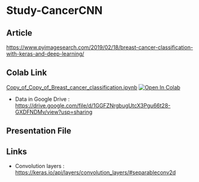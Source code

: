 # Study-CancerCNN


## Article 
https://www.pyimagesearch.com/2019/02/18/breast-cancer-classification-with-keras-and-deep-learning/

## Colab Link
[Copy_of_Copy_of_Breast_cancer_classification.ipynb](Copy_of_Copy_of_Breast_cancer_classification.ipynb) [![Open In Colab](https://colab.research.google.com/assets/colab-badge.svg)](https://colab.research.google.com/drive/1WKGWD0IYupIRtnxAJ7dLuhmqBVWvT00v#scrollTo=bxu7CYOlshSQ)

- Data in Google Drive : https://drive.google.com/file/d/1GGFZNrgbugUtcX3Pgu66t28-GXDFNDMv/view?usp=sharing

## Presentation File



## Links
- Convolution layers : https://keras.io/api/layers/convolution_layers/#separableconv2d
